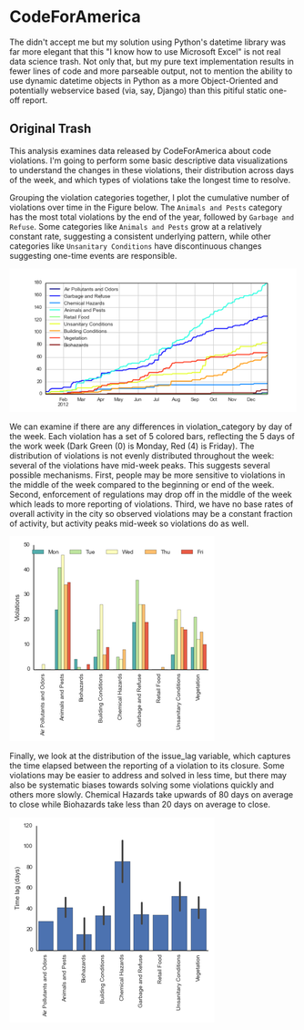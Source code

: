 CodeForAmerica
==============

The didn't accept me but my solution using Python's datetime library was far more elegant that this "I know how to use Microsoft Excel" is not real data science trash. Not only that, but my pure text implementation results in fewer lines of code and more parseable output, not to mention the ability to use dynamic datetime objects in Python as a more Object-Oriented and potentially webservice based (via, say, Django) than this pitiful static one-off report.  

Original Trash
--------------

This analysis examines data released by CodeForAmerica about code violations. I'm going to perform some basic descriptive data visualizations to understand the changes in these violations, their distribution across days of the week, and which types of violations take the longest time to resolve.

Grouping the violation categories together, I plot the cumulative number of violations over time in the Figure below. The `Animals and Pests` category has the most total violations by the end of the year, followed by `Garbage and Refuse`. Some categories like `Animals and Pests` grow at a relatively constant rate, suggesting a consistent underlying pattern, while other categories like `Unsanitary Conditions` have discontinuous changes suggesting one-time events are responsible.

![Cumulative changes across categories](cumulative_changes.png)

We can examine if there are any differences in violation_category by day of the week. Each violation has a set of 5 colored bars, reflecting the 5 days of the work week (Dark Green (0) is Monday, Red (4) is Friday). The distribution of violations is not evenly distributed throughout the week: several of the violations have mid-week peaks. This suggests several possible mechanisms. First, people may be more sensitive to violations in the middle of the week compared to the beginning or end of the week. Second, enforcement of regulations may drop off in the middle of the week which leads to more reporting of violations. Third, we have no base rates of overall activity in the city so observed violations may be a constant fraction of activity, but activity peaks mid-week so violations do as well.

![Violations by day of week](days_of_week.png)

Finally, we look at the distribution of the issue_lag variable, which captures the time elapsed between the reporting of a violation to its closure. Some violations may be easier to address and solved in less time, but there may also be systematic biases towards solving some violations quickly and others more slowly. Chemical Hazards take upwards of 80 days on average to close while Biohazards take less than 20 days on average to close.

![Time lag to resolve violations](time_lag.png)
